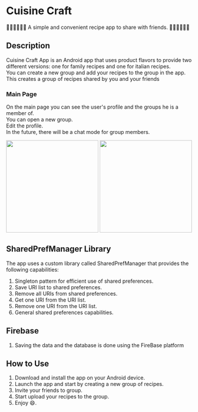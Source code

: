 # Cuisine Craft

🧑🏻‍🍳👩🏻‍🍳 A simple and convenient recipe app to share with friends. 🧑🏻‍🍳👩🏻‍🍳

## Description

Cuisine Craft App is an Android app that uses product flavors to provide two different versions: one for family recipes and one for italian recipes.</br>
You can create a new group and add your recipes to the group in the app. This creates a group of recipes shared by you and your friends

### Main Page
On the main page you can see the user's profile and the groups he is a member of.</br>
You can open a new group.</br>
Edit the profile.</br>
In the future, there will be a chat mode for group members.

<p align="center">
  <img src="https://user-images.githubusercontent.com/62396197/229291903-7d509b39-72ea-4e36-a570-5f580208943e.png" width="250">
  <img src="https://user-images.githubusercontent.com/62396197/229291909-452ccb58-935d-42de-849f-bfa888ae0bd5.png" width="250">
</p>

## SharedPrefManager Library

The app uses a custom library called SharedPrefManager that provides the following capabilities:

1. Singleton pattern for efficient use of shared preferences.
2. Save URI list to shared preferences.
3. Remove all URIs from shared preferences.
4. Get one URI from the URI list.
5. Remove one URI from the URI list.
6. General shared preferences capabilities.

## Firebase

1. Saving the data and the database is done using the FireBase platform

## How to Use

1. Download and install the app on your Android device.
2. Launch the app and start by creating a new group of recipes.
3. Invite your friends to group.
4. Start upload your recipes to the group.
5. Enjoy 😄.


